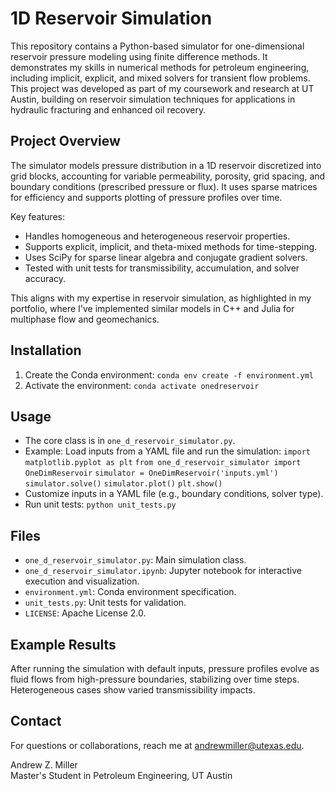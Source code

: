 # 1D Reservoir Simulation

This repository contains a Python-based simulator for one-dimensional reservoir pressure modeling using finite difference methods. It demonstrates my skills in numerical methods for petroleum engineering, including implicit, explicit, and mixed solvers for transient flow problems. This project was developed as part of my coursework and research at UT Austin, building on reservoir simulation techniques for applications in hydraulic fracturing and enhanced oil recovery.

## Project Overview
The simulator models pressure distribution in a 1D reservoir discretized into grid blocks, accounting for variable permeability, porosity, grid spacing, and boundary conditions (prescribed pressure or flux). It uses sparse matrices for efficiency and supports plotting of pressure profiles over time.

Key features:
- Handles homogeneous and heterogeneous reservoir properties.
- Supports explicit, implicit, and theta-mixed methods for time-stepping.
- Uses SciPy for sparse linear algebra and conjugate gradient solvers.
- Tested with unit tests for transmissibility, accumulation, and solver accuracy.

This aligns with my expertise in reservoir simulation, as highlighted in my portfolio, where I've implemented similar models in C++ and Julia for multiphase flow and geomechanics.

## Installation
1. Create the Conda environment: `conda env create -f environment.yml`
2. Activate the environment: `conda activate onedreservoir`

## Usage
- The core class is in `one_d_reservoir_simulator.py`.
- Example: Load inputs from a YAML file and run the simulation:
  `import matplotlib.pyplot as plt`
  `from one_d_reservoir_simulator import OneDimReservoir`
  `simulator = OneDimReservoir('inputs.yml')`
  `simulator.solve()`
  `simulator.plot()`
  `plt.show()`
- Customize inputs in a YAML file (e.g., boundary conditions, solver type).
- Run unit tests: `python unit_tests.py`

## Files
- `one_d_reservoir_simulator.py`: Main simulation class.
- `one_d_reservoir_simulator.ipynb`: Jupyter notebook for interactive execution and visualization.
- `environment.yml`: Conda environment specification.
- `unit_tests.py`: Unit tests for validation.
- `LICENSE`: Apache License 2.0.

## Example Results
After running the simulation with default inputs, pressure profiles evolve as fluid flows from high-pressure boundaries, stabilizing over time steps. Heterogeneous cases show varied transmissibility impacts.

## Contact
For questions or collaborations, reach me at andrewmiller@utexas.edu.

Andrew Z. Miller  
Master's Student in Petroleum Engineering, UT Austin